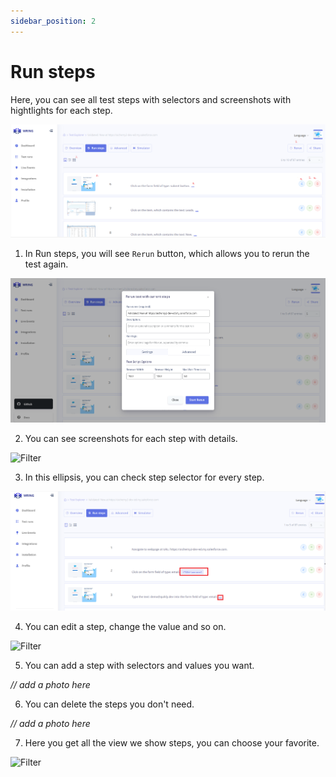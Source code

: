 ```yaml
---
sidebar_position: 2
---
```


# Run steps

Here, you can see all test steps with selectors and screenshots with hightlights for each step. 

![Filter](/img/rsteps.png)

1. In Run steps, you will see `Rerun` button, which allows you to rerun the test again. 

![Filter](/img/rerun.png)

2. You can see screenshots for each step with details. 

![Filter](/img/run.gif)

3. In this ellipsis, you can check step selector for every step. 

![Filter](/img/selector.png)

4. You can edit a step, change the value and so on. 

![Filter](/img/editsteps.gif)

5. You can add a step with selectors and values you want. 

*// add a photo here*


6. You can delete the steps you don't need.

*// add a photo here*


7.  Here you get all the view we show steps, you can choose your favorite. 

![Filter](/img/vieww.gif)

